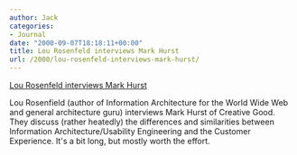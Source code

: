 ```yaml
---
author: Jack
categories:
- Journal
date: "2000-09-07T18:18:11+00:00"
title: Lou Rosenfeld interviews Mark Hurst
url: /2000/lou-rosenfeld-interviews-mark-hurst/
---
```


[Lou Rosenfeld interviews Mark Hurst][1]

Lou Rosenfield (author of Information Architecture for the World Wide Web and general architecture guru) interviews Mark Hurst of Creative Good. They discuss (rather heatedly) the differences and similarities between Information Architecture/Usability Engineering and the Customer Experience. It's a bit long, but mostly worth the effort.

 [1]: http://argus-acia.com/people/hurst_profile.html